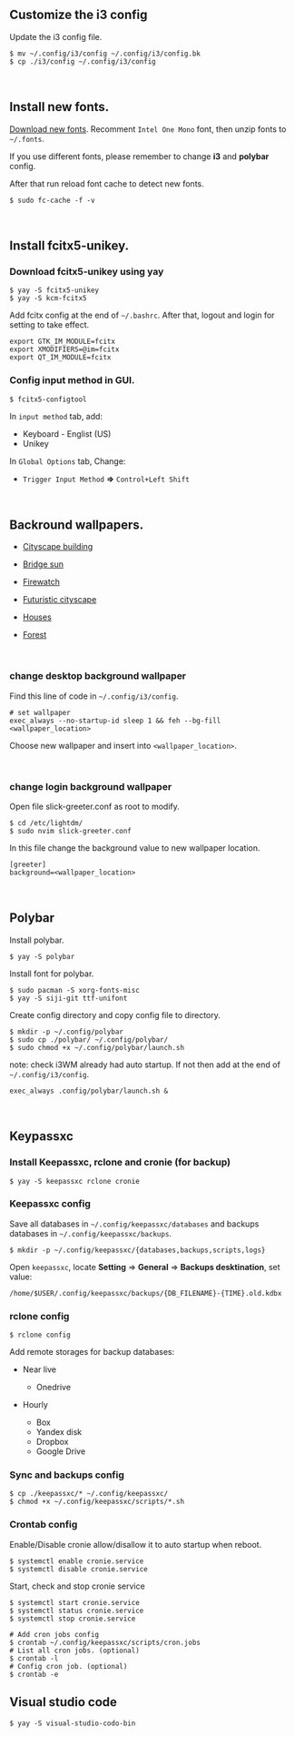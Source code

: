 ## Customize the i3 config

Update the i3 config file.
```shell
$ mv ~/.config/i3/config ~/.config/i3/config.bk
$ cp ./i3/config ~/.config/i3/config
```

<br/>

## Install new fonts.

[Download new fonts](https://www.nerdfonts.com/font-downloads). Recomment `Intel One Mono` font,
then unzip fonts to ```~/.fonts```.

If you use different fonts, please remember to change __i3__ and __polybar__ config.

After that run reload font cache to detect new fonts.
```shell
$ sudo fc-cache -f -v
```

<br/>

## Install fcitx5-unikey.
### Download fcitx5-unikey using yay
```shell
$ yay -S fcitx5-unikey
$ yay -S kcm-fcitx5
```

Add fcitx config at the end of `~/.bashrc`. After that, logout and login for setting to take effect.
```shell
export GTK_IM_MODULE=fcitx
export XMODIFIERS=@im=fcitx
export QT_IM_MODULE=fcitx
```

### Config input method in GUI.
```shell
$ fcitx5-configtool
```

In `input method` tab, add:
- Keyboard - Englist (US)
- Unikey

In `Global Options` tab, Change:
- `Trigger Input Method` __=>__ `Control+Left Shift`


<br/>


## Backround wallpapers.

- [Cityscape building](https://whvn.cc/yx76vg)

- [Bridge sun](https://whvn.cc/j59vq5)

- [Firewatch](https://whvn.cc/3z72w9)

- [Futuristic cityscape](https://whvn.cc/eyqe3k)

- [Houses](https://whvn.cc/7295o3)

- [Forest](https://whvn.cc/dgpy2m)

<br/>

### change desktop background wallpaper 
Find this line of code in ```~/.config/i3/config```.
```shell
# set wallpaper
exec_always --no-startup-id sleep 1 && feh --bg-fill <wallpaper_location>
```
Choose new wallpaper and insert into `<wallpaper_location>`.

<br/>

### change login background wallpaper
Open file slick-greeter.conf as root to modify. 
```shell
$ cd /etc/lightdm/
$ sudo nvim slick-greeter.conf
```

In this file change the background value to new wallpaper location.
```
[greeter]
background=<wallpaper_location>
```

<br/>

## Polybar

Install polybar.
```shell
$ yay -S polybar
```

Install font for polybar.
```shell
$ sudo pacman -S xorg-fonts-misc
$ yay -S siji-git ttf-unifont
```

Create config directory and copy config file to directory.
```shell
$ mkdir -p ~/.config/polybar
$ sudo cp ./polybar/ ~/.config/polybar/
$ sudo chmod +x ~/.config/polybar/launch.sh
```

note: check i3WM already had auto startup. If not then add at the end of `~/.config/i3/config`.
```
exec_always .config/polybar/launch.sh &
```

<br/>

## Keypassxc

### Install Keepassxc, rclone and cronie (for backup)
```shell
$ yay -S keepassxc rclone cronie
```

### Keepassxc config
Save all databases in ```~/.config/keepassxc/databases``` and backups databases in ```~/.config/keepassxc/backups```.

```shell
$ mkdir -p ~/.config/keepassxc/{databases,backups,scripts,logs} 
```

Open ```keepassxc```, locate __Setting__ => __General__ => __Backups desktination__, set value:
```
/home/$USER/.config/keepassxc/backups/{DB_FILENAME}-{TIME}.old.kdbx
```

### rclone config
```shell
$ rclone config
```
Add remote storages for backup databases:
- Near live
    + Onedrive

- Hourly
    + Box
    + Yandex disk
    + Dropbox
    + Google Drive

### Sync and backups config
```shell
$ cp ./keepassxc/* ~/.config/keepassxc/
$ chmod +x ~/.config/keepassxc/scripts/*.sh
```

### Crontab config
Enable/Disable cronie allow/disallow it to auto startup when reboot.
```shell
$ systemctl enable cronie.service
$ systemctl disable cronie.service
```

Start, check and stop cronie service
```shell
$ systemctl start cronie.service
$ systemctl status cronie.service
$ systemctl stop cronie.service
```


```shell
# Add cron jobs config
$ crontab ~/.config/keepassxc/scripts/cron.jobs
# List all cron jobs. (optional)
$ crontab -l
# Config cron job. (optional)
$ crontab -e
```

## Visual studio code
```shell
$ yay -S visual-studio-codo-bin
```